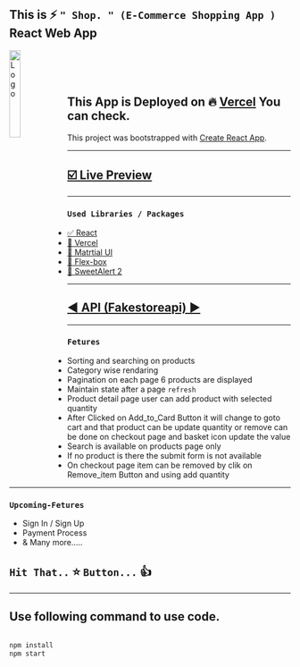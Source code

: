 ## This is  :zap: `" Shop. " (E-Commerce Shopping App )` React Web App

<img alt="Logo" align="left" src="https://user-images.githubusercontent.com/18563323/98574935-90a8d580-22de-11eb-9106-ac17a7a8599d.JPG" width="20%" /><br>
<br><br>
##  This App is Deployed on :fire: [Vercel](https://vercel.com) You can check.

This project was bootstrapped with [Create React App](https://github.com/facebook/create-react-app).

___

## [:ballot_box_with_check:	 Live Preview ](https://react-app-2-shop-e-commerce-web-app.vercel.app/)

---

### `Used Libraries / Packages`
* [:white_check_mark: React ](https://reactjs.org/docs/create-a-new-react-app.html)
* [:arrow_down_small:  Vercel ](https://vercel.com)
* [:large_blue_diamond: Matrtial UI ](https://material-ui.com/)
* [:black_square_button: Flex-box ](https://developer.mozilla.org/en-US/docs/Learn/CSS/CSS_layout/Flexbox)
* [:bell:	 SweetAlert 2 ](https://sweetalert2.github.io/)

___
## [:arrow_backward: API (Fakestoreapi) :arrow_forward:](https://fakestoreapi.com/)
___

### `Fetures`
* Sorting and searching on products
* Category wise rendaring
* Pagination on each page 6 products are displayed
* Maintain state after a page `refresh `
* Product detail page user can add product with selected quantity 
* After Clicked on Add_to_Card Button it will change to goto cart and that product can be update quantity or remove can be done on checkout page and basket icon update the value
* Search is available on products page only
* If no product is there the submit form is not available 
* On checkout page item can be removed by clik on Remove_item Button and using add quantity
___
### `Upcoming-Fetures` 
* Sign In / Sign Up
* Payment Process 
* & Many more.....

##

## `Hit That..` :star: `Button...` :thumbsup:

___
## Use following command to use code.
```sh

npm install
npm start

```
